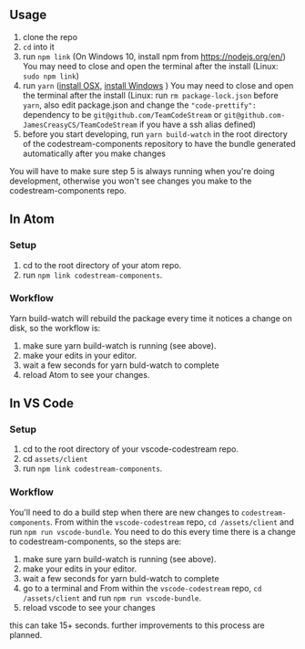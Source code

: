 ## Usage

1.  clone the repo
2.  `cd` into it
3.  run `npm link` (On Windows 10, install npm from https://nodejs.org/en/) You may need to close and open the terminal after the install (Linux: `sudo npm link`)
4.  run `yarn` ([install OSX](https://yarnpkg.com/en/docs/install#mac-stable), [install Windows](https://yarnpkg.com/en/docs/install#windows-stable) ) You may need to close and open the terminal after the install (Linux: run `rm package-lock.json` before `yarn`, also edit package.json and change the `"code-prettify":` dependency to be `git@github.com/TeamCodeStream` or `git@github.com-JamesCreasyCS/TeamCodeStream` if you have a ssh alias defined) 
5.  before you start developing, run `yarn build-watch` in the root directory of the codestream-components repository to have the bundle generated automatically after you make changes

You will have to make sure step 5 is always running when you're doing development, otherwise you won't see changes you make to the codestream-components repo.

## In Atom

### Setup

1.  cd to the root directory of your atom repo.
2.  run `npm link codestream-components`.

### Workflow

Yarn build-watch will rebuild the package every time it notices a change on disk, so the workflow is:

1.  make sure yarn build-watch is running (see above).
2.  make your edits in your editor.
3.  wait a few seconds for yarn buld-watch to complete
4.  reload Atom to see your changes.

## In VS Code

### Setup

1.  cd to the root directory of your vscode-codestream repo.
2.  cd `assets/client`
3.  run `npm link codestream-components`.

### Workflow

You'll need to do a build step when there are new changes to `codestream-components`.
From within the `vscode-codestream` repo, `cd /assets/client` and run `npm run vscode-bundle`.
You need to do this every time there is a change to codestream-components, so the steps are:

1.  make sure yarn build-watch is running (see above).
2.  make your edits in your editor.
3.  wait a few seconds for yarn buld-watch to complete
4.  go to a terminal and From within the `vscode-codestream` repo, `cd /assets/client` and run `npm run vscode-bundle`.
5.  reload vscode to see your changes

this can take 15+ seconds. further improvements to this process are planned.
